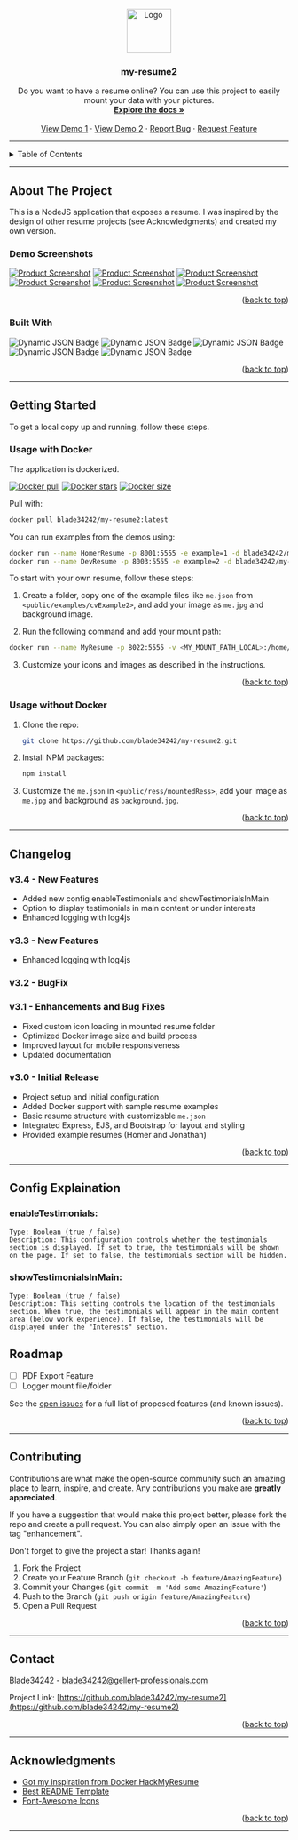 
<!-- PROJECT LOGO -->
<br />
<div align="center">
  <a href="https://github.com/blade34242/my-resume2">
    <img src="images/logo.png" alt="Logo" width="80" height="80">
  </a>

  <h3 align="center">my-resume2</h3>

  <p align="center">
    Do you want to have a resume online? You can use this project to easily mount your data with your pictures.
    <br />
    <a href="https://github.com/blade34242/my-resume2"><strong>Explore the docs »</strong></a>
    <br />
    <br />
    <a href="https://homer.gellert-innovation.com">View Demo 1</a>
    ·
    <a href="https://jonathan.gellert-innovation.com">View Demo 2</a>
    ·
    <a href="https://github.com/blade34242/my-resume2/issues">Report Bug</a>
    ·
    <a href="https://github.com/blade34242/my-resume2/issues">Request Feature</a>
  </p>
</div>

---

<!-- TABLE OF CONTENTS -->
<details>
  <summary>Table of Contents</summary>
  <ol>
    <li>
      <a href="#about-the-project">About The Project</a>
      <ul>
        <li><a href="#built-with">Built With</a></li>
      </ul>
    </li>
    <li>
      <a href="#getting-started">Getting Started</a>
      <ul>
        <li><a href="#usage-with-docker">Usage with Docker</a></li>
        <li><a href="#usage-without-docker">Usage without Docker</a></li>
      </ul>
    </li>
    <li><a href="#changelog">Changelog</a></li>
    <li><a href="#roadmap">Roadmap</a></li>
    <li><a href="#contributing">Contributing</a></li>
    <li><a href="#contact">Contact</a></li>
    <li><a href="#acknowledgments">Acknowledgments</a></li>
  </ol>
</details>

---

<!-- ABOUT THE PROJECT -->
## About The Project

This is a NodeJS application that exposes a resume. I was inspired by the design of other resume projects (see Acknowledgments) and created my own version.

### Demo Screenshots

[![Product Screenshot][product-homer3]](https://homer.gellert-innovation.com)
[![Product Screenshot][product-jonathan1]](https://jonathan.gellert-innovation.com)
[![Product Screenshot][product-jonathan2]](https://jonathan.gellert-innovation.com)
[![Product Screenshot][product-jonathan3]](https://jonathan.gellert-innovation.com)
[![Product Screenshot][product-jonathanMobile]](https://jonathan.gellert-innovation.com)
[![Product Screenshot][product-homerMobile]](https://homer.gellert-innovation.com)

<p align="right">(<a href="#readme-top">back to top</a>)</p>

### Built With

![Dynamic JSON Badge](https://img.shields.io/badge/dynamic/json?url=https%3A%2F%2Fraw.githubusercontent.com%2Fblade34242%2Fmy-resume2%2Fmain%2Fpackage.json&query=%24.dependencies.bootstrap&label=Bootstrap)
![Dynamic JSON Badge](https://img.shields.io/badge/dynamic/json?url=https%3A%2F%2Fraw.githubusercontent.com%2Fblade34242%2Fmy-resume2%2Fmain%2Fpackage.json&query=%24.dependencies.ejs&label=EJS)
![Dynamic JSON Badge](https://img.shields.io/badge/dynamic/json?url=https%3A%2F%2Fraw.githubusercontent.com%2Fblade34242%2Fmy-resume2%2Fmain%2Fpackage.json&query=%24.dependencies.express&label=Express)
![Dynamic JSON Badge](https://img.shields.io/badge/dynamic/json?url=https%3A%2F%2Fraw.githubusercontent.com%2Fblade34242%2Fmy-resume2%2Fmain%2Fpackage.json&query=%24.dependencies.log4js&label=log4js)
![Dynamic JSON Badge](https://img.shields.io/badge/dynamic/json?url=https%3A%2F%2Fraw.githubusercontent.com%2Fblade34242%2Fmy-resume2%2Fmain%2Fpackage.json&query=%24.dependencies.path&label=path)

<p align="right">(<a href="#readme-top">back to top</a>)</p>


---

<!-- GETTING STARTED -->
## Getting Started

To get a local copy up and running, follow these steps.

### Usage with Docker

The application is dockerized.

[![Docker pull](https://img.shields.io/docker/pulls/blade34242/my-resume2)](https://hub.docker.com/r/blade34242/my-resume2)
[![Docker stars](https://img.shields.io/docker/stars/blade34242/my-resume2)](https://hub.docker.com/r/blade34242/my-resume2)
[![Docker size](https://img.shields.io/docker/image-size/blade34242/my-resume2/latest)](https://hub.docker.com/r/blade34242/my-resume2) 

Pull with:

```sh
docker pull blade34242/my-resume2:latest 
```

You can run examples from the demos using:

```sh
docker run --name HomerResume -p 8001:5555 -e example=1 -d blade34242/my-resume2:latest   
docker run --name DevResume -p 8003:5555 -e example=2 -d blade34242/my-resume2:latest
```

To start with your own resume, follow these steps:

1. Create a folder, copy one of the example files like `me.json` from `<public/examples/cvExample2>`, and add your image as `me.jpg` and background image.

2. Run the following command and add your mount path:

```sh
docker run --name MyResume -p 8022:5555 -v <MY_MOUNT_PATH_LOCAL>:/home/node/app/public/ress/mountedRess -d blade34242/my-resume2:latest
```

3. Customize your icons and images as described in the instructions.

<p align="right">(<a href="#readme-top">back to top</a>)</p>

### Usage without Docker

1. Clone the repo:

   ```sh
   git clone https://github.com/blade34242/my-resume2.git
   ```

2. Install NPM packages:

   ```sh
   npm install
   ```

3. Customize the `me.json` in `<public/ress/mountedRess>`, add your image as `me.jpg` and background as `background.jpg`.

<p align="right">(<a href="#readme-top">back to top</a>)</p>

---

<!-- CHANGELOG -->
## Changelog

### v3.4 - New Features
- Added new config enableTestimonials and showTestimonialsInMain
- Option to display testimonials in main content or under interests
- Enhanced logging with log4js

### v3.3 - New Features
- Enhanced logging with log4js

### v3.2 - BugFix

### v3.1 - Enhancements and Bug Fixes
- Fixed custom icon loading in mounted resume folder
- Optimized Docker image size and build process
- Improved layout for mobile responsiveness
- Updated documentation

### v3.0 - Initial Release
- Project setup and initial configuration
- Added Docker support with sample resume examples
- Basic resume structure with customizable `me.json`
- Integrated Express, EJS, and Bootstrap for layout and styling
- Provided example resumes (Homer and Jonathan)


<p align="right">(<a href="#readme-top">back to top</a>)</p>

---

## Config Explaination

### enableTestimonials:

    Type: Boolean (true / false)
    Description: This configuration controls whether the testimonials section is displayed. If set to true, the testimonials will be shown on the page. If set to false, the testimonials section will be hidden.

### showTestimonialsInMain:

    Type: Boolean (true / false)
    Description: This setting controls the location of the testimonials section. When true, the testimonials will appear in the main content area (below work experience). If false, the testimonials will be displayed under the "Interests" section.

<!-- ROADMAP -->
## Roadmap

- [ ] PDF Export Feature
- [ ] Logger mount file/folder

See the [open issues](https://github.com/blade34242/my-resume2/issues) for a full list of proposed features (and known issues).

<p align="right">(<a href="#readme-top">back to top</a>)</p>

---

<!-- CONTRIBUTING -->
## Contributing

Contributions are what make the open-source community such an amazing place to learn, inspire, and create. Any contributions you make are **greatly appreciated**.

If you have a suggestion that would make this project better, please fork the repo and create a pull request. You can also simply open an issue with the tag "enhancement".

Don't forget to give the project a star! Thanks again!

1. Fork the Project
2. Create your Feature Branch (`git checkout -b feature/AmazingFeature`)
3. Commit your Changes (`git commit -m 'Add some AmazingFeature'`)
4. Push to the Branch (`git push origin feature/AmazingFeature`)
5. Open a Pull Request

<p align="right">(<a href="#readme-top">back to top</a>)</p>

---

<!-- CONTACT -->
## Contact

Blade34242 - blade34242@gellert-professionals.com

Project Link: [https://github.com/blade34242/my-resume2](https://github.com/blade34242/my-resume2)

<p align="right">(<a href="#readme-top">back to top</a>)</p>

---

<!-- ACKNOWLEDGMENTS -->
## Acknowledgments

* [Got my inspiration from Docker HackMyResume](https://github.com/nouchka/docker-hackmyresume)
* [Best README Template](https://github.com/othneildrew/Best-README-Template)
* [Font-Awesome Icons](https://fontawesome.com/icons)

<p align="right">(<a href="#readme-top">back to top</a>)</p>

---

<!-- MARKDOWN LINKS & IMAGES -->
[product-homer1]: images/homer1.png
[product-homer2]: images/homer2.png
[product-homer3]: images/homer3.png
[product-jonathan1]: images/jonathan1.png
[product-jonathan2]: images/jonathan2.png
[product-jonathan3]: images/jonathan3.png
[product-jonathanMobile]: images/jonathan4.png
[product-homerMobile]: images/homer4.png